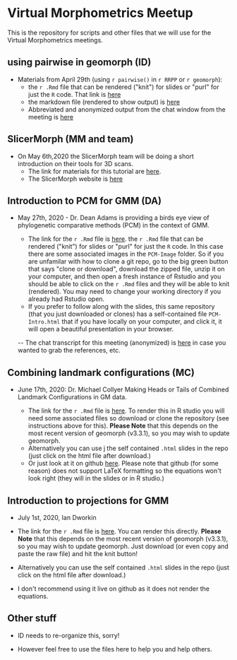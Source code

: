 # Virtual Morphometrics Meetup

This is the repository for scripts and other files that we will use for the Virtual Morphometrics meetings.

## using pairwise in geomorph (ID)
- Materials from April 29th (using `r pairwise()` in `r RRPP` or `r geomorph`):
    - the `r .Rmd`  file that can be rendered ("knit") for slides or "purl" for just the `R` code. That link is [here](./VirtualMorphMeet_April29_2020.Rmd)
    - the markdown file (rendered to show output) is [here](./VirtualMorphMeet_April29_2020.md)
    - Abbreviated and anonymized output from the chat window from the meeting is [here](April29_ZoomChatHighlights.txt)

## SlicerMorph (MM and team)
- On May 6th,2020 the SlicerMorph team will be doing a short introduction on their tools for 3D scans.
    - The link for materials for this tutorial are [here](https://github.com/SlicerMorph/VMM).
    - The SlicerMorph website is [here](https://slicermorph.github.io/)

## Introduction to PCM for GMM (DA)
- May 27th, 2020 - Dr. Dean Adams is providing a birds eye view of phylogenetic comparative methods (PCM) in the context of GMM.
  - The link for the `r .Rmd` file is [here](./PCM-Intro.Rmd).
   the `r .Rmd`  file that can be rendered ("knit") for slides or "purl" for just the `R` code. In this case there are some associated images in the `PCM-Image` folder. So if you are unfamilar with how to clone a git repo, go to the big green button that says "clone or download", download the zipped file, unzip it on your computer, and then open a fresh instance of Rstudio and you should be able to click on the `r .Rmd` files and they will be able to knit (rendered). You may need to change your working directory if you already had Rstudio open.
   - If you prefer to follow along with the slides, this same repository (that you just downloaded or clones) has a self-contained file `PCM-Intro.html` that if you have locally on your computer, and click it, it will open a beautiful presentation in your browser.  

   -- The chat transcript for this meeting (anonymized) is [here](./May27_2020_VMM_ChatHighlights.txt) in case you wanted to grab the references, etc.


## Combining landmark configurations (MC)
- June 17th, 2020: Dr. Michael Collyer Making Heads or Tails of Combined Landmark Configurations in GM data.

    - The link for the `r .Rmd` file is [here](./combine.subsets.talk/heads.or.tails.combined.landmarks.Rmd). To render this in R studio you will need some associated files so download or clone the repository (see instructions above for this). **Please Note** that this depends on the most recent version of geomorph (v3.3.1), so you may wish to update geomorph.
    - Alternatively you can use j the self contained `.html` slides in the repo (just click on the html file after download.)
    - Or just look at it on github [here](./combine.subsets.talk/heads.or.tails.combined.landmarks.md). Please note that github (for some reason) does not support LaTeX formatting so the equations won't look right (they will in the slides or in R studio.)

## Introduction to projections for GMM
- July 1st, 2020, Ian Dworkin
- The link for the `r .Rmd` file is [here](./projections/VirtualMorphMeet_July1_2020_projections.Rmd). You can render this directly. **Please Note** that this depends on the most recent version of geomorph (v3.3.1), so you may wish to update geomorph. Just download (or even copy and paste the raw file) and hit the knit button!

- Alternatively you can use the self contained `.html` slides in the repo (just click on the html file after download.)
- I don't recommend using it live on github as it does not render the equations.


## Other stuff

- ID needs to re-organize this, sorry!

- However feel free to use the files here to help you and help others.
